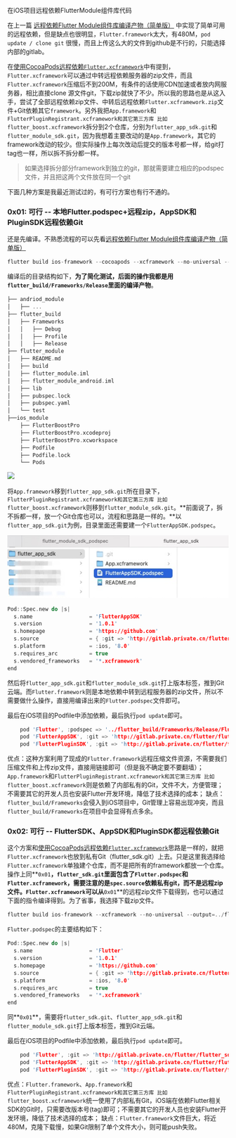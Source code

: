 在iOS项目远程依赖FlutterModule组件库代码

在上一篇 [远程依赖Flutter Module组件库编译产物（简单版）](https://github.com/XiFengLang/flutter_notes/blob/main/add_flutter_to_ios.md#4%E8%BF%9C%E7%A8%8B%E4%BE%9D%E8%B5%96flutter%E7%BC%96%E8%AF%91%E4%BA%A7%E7%89%A9) 中实现了简单可用的远程依赖，但是缺点也很明显，`Flutter.framework`太大，有480M，`pod update / clone git` 很慢，而且上传这么大的文件到github是不行的，只能选择内部的gitlab。

在[使用CocoaPods远程依赖`Flutter.xcframework`](https://github.com/XiFengLang/flutter_notes/blob/main/add_flutter_to_ios.md#3%E5%B0%86flutter%E7%BC%96%E8%AF%91%E6%88%90xcframwork%E4%BD%BF%E7%94%A8cocoapods%E4%BE%9D%E8%B5%96%E5%AF%BC%E5%85%A5flutterxcframework)中有提到，`Flutter.xcframework`可以通过中转远程依赖服务器的zip文件，而且`Flutter.xcframework`压缩后不到200M，有条件的话使用CDN加速或者放内网服务器，相比直接clone 源文件git，下载zip就快了不少。所以我的思路也是从这入手，尝试了全部远程依赖zip文件、中转后远程依赖`Flutter.xcframework.zip`文件+Git依赖其它`framework`。另外我把`App.framework`和`FlutterPluginRegistrant.xcframework和其它第三方库 比如 flutter_boost.xcframework`拆分到2个仓库，分别为`flutter_app_sdk.git`和`flutter_module_sdk.git`，因为我想着主要改动的是`App.framework`，其它的framework改动的较少。但实际操作上每次改动后提交的版本号都一样，给git打tag也一样，所以拆不拆分都一样。

> 如果选择拆分部分framework到独立的git，那就需要建立相应的podspec文件，并且把这两个文件放在同一个git


下面几种方案是我最近测试过的，有可行方案也有行不通的。

### 0x01: 可行 -- 本地Flutter.podspec+远程zip，AppSDK和PluginSDK远程依赖Git

还是先编译。不熟悉流程的可以先看[远程依赖Flutter Module组件库编译产物（简单版）](https://github.com/XiFengLang/flutter_notes/blob/main/add_flutter_to_ios.md#4%E8%BF%9C%E7%A8%8B%E4%BE%9D%E8%B5%96flutter%E7%BC%96%E8%AF%91%E4%BA%A7%E7%89%A9)

```C
flutter build ios-framework --cocoapods --xcframework --no-universal --output=../flutter_build/Frameworks/
```

编译后的目录结构如下，**为了简化测试，后面的操作我都是用`flutter_build/Frameworks/Release`里面的编译产物**。

```C
├── andriod_module
│   ├── ...
├── flutter_build
│   ├── Frameworks
│   │   ├── Debug
│   │   ├── Profile
│   │   ├── Release
├── flutter_module
│   ├── README.md
│   ├── build
│   ├── flutter_module.iml
│   ├── flutter_module_android.iml
│   ├── lib
│   ├── pubspec.lock
│   ├── pubspec.yaml
│   └── test
├──ios_module
    ├── FlutterBoostPro
    ├── FlutterBoostPro.xcodeproj
    ├── FlutterBoostPro.xcworkspace
    ├── Podfile
    ├── Podfile.lock
    └── Pods
```

![](https://github.com/XiFengLang/flutter_notes/blob/main/assets/20210712171749.jpg)

将`App.framework`移到`flutter_app_sdk.git`所在目录下，`FlutterPluginRegistrant.xcframework和其它第三方库 比如 flutter_boost.xcframework`则移到`flutter_module_sdk.git`。**前面说了，拆不拆都一样，放一个Git仓库也可以，流程和思路是一样的。**以`flutter_app_sdk.git`为例，目录里面还需要建一个`FlutterAppSDK.podspec`。

![](https://github.com/XiFengLang/flutter_notes/blob/main/assets/20210712172151.jpg)

```C
Pod::Spec.new do |s|
  s.name                  = 'FlutterAppSDK'
  s.version               = '1.0.1'
  s.homepage              = 'https://github.com'
  s.source                = { :git => 'http://gitlab.private.cn/flutter/flutter_app_sdk.git', :tag => "#{s.version}" }
  s.platform              = :ios, '8.0'
  s.requires_arc          = true
  s.vendored_frameworks   = '*.xcframework'
end
```

然后将`flutter_app_sdk.git`和`flutter_module_sdk.git`打上版本标签，推到Git云端。而`Flutter.framework`则是本地依赖中转到远程服务器的zip文件，所以不需要做什么操作，直接用编译出来的`Flutter.podspec`文件即可。

最后在iOS项目的Podfile中添加依赖，最后执行`pod update`即可。

```C
    pod 'Flutter', :podspec => '../flutter_build/Frameworks/Release/Flutter.podspec'
    pod 'FlutterAppSDK', :git => 'http://gitlab.private.cn/flutter/flutter_app_sdk.git', :tag => '1.0.1'
    pod 'FlutterPluginSDK', :git => 'http://gitlab.private.cn/flutter/flutter_module_sdk.git', :tag => '1.0.1'
```

优点：这种方案利用了现成的`Flutter.framework`远程压缩文件资源，不需要我们压缩文件和上传zip文件，直接用链接即可（但是我不确定要不要翻墙）；`App.framework`和`FlutterPluginRegistrant.xcframework和其它第三方库 比如 flutter_boost.xcframework`则是依赖了内部私有的Git，文件不大，方便管理；不需要其它的开发人员也安装Flutter开发环境，降低了技术选择的成本；
缺点：`flutter_build/Frameworks`会侵入到iOS项目中，Git管理上容易出现冲突，而且`flutter_build/Frameworks`在项目中会显得有点多余。


### 0x02: 可行 -- FlutterSDK、AppSDK和PluginSDK都远程依赖Git

这个方案和[使用CocoaPods远程依赖`Flutter.xcframework`](https://github.com/XiFengLang/flutter_notes/blob/main/add_flutter_to_ios.md#3%E5%B0%86flutter%E7%BC%96%E8%AF%91%E6%88%90xcframwork%E4%BD%BF%E7%94%A8cocoapods%E4%BE%9D%E8%B5%96%E5%AF%BC%E5%85%A5flutterxcframework)思路是一样的，就把`Flutter.xcframework`也放到私有Git（flutter_sdk.git）上去。只是这里我选择给`Flutter.xcframework`单独建个仓库，而不是把所有的framework都放一个仓库。操作上同**`0x01`**，`flutter_sdk.git`里面包含了`Flutter.podspec`和`Flutter.xcframework`，需要注意的是`spec.source`依赖私有git，而不是远程zip文件。`Flutter.xcframework`可以从**`0x01`**的远程zip文件下载得到，也可以通过下面的指令编译得到。为了省事，我选择下载zip文件。

```C
flutter build ios-framework --xcframework --no-universal --output=../flutter_build/Frameworks/
```

`Flutter.podspec`的主要结构如下：

```C
Pod::Spec.new do |s|
  s.name                  = 'Flutter'
  s.version               = '1.0.1'
  s.homepage              = 'https://github.com'
  s.source                = { :git => 'http://gitlab.private.cn/flutter/flutter_sdk.git', :tag => "#{s.version}" }
  s.platform              = :ios, '8.0'
  s.requires_arc          = true
  s.vendored_frameworks   = '*.xcframework'
end
```

同**`0x01`**，需要将`flutter_sdk.git`、`flutter_app_sdk.git`和`flutter_module_sdk.git`打上版本标签，推到Git云端。

最后在iOS项目的Podfile中添加依赖，最后执行`pod update`即可。

```C
    pod 'Flutter', :git => 'http://gitlab.private.cn/flutter/flutter_sdk.git', :tag => '1.0.1'
    pod 'FlutterAppSDK', :git => 'http://gitlab.private.cn/flutter/flutter_app_sdk.git', :tag => '1.0.1'
    pod 'FlutterPluginSDK', :git => 'http://gitlab.private.cn/flutter/flutter_module_sdk.git', :tag => '1.0.1'
```

优点：`Flutter.framework`、`App.framework`和`FlutterPluginRegistrant.xcframework和其它第三方库 比如 flutter_boost.xcframework`统一使用了内部私有Git，iOS端在依赖Flutter相关SDK的Git时，只需要改版本号(tag)即可；不需要其它的开发人员也安装Flutter开发环境，降低了技术选择的成本；
缺点：`Flutter.framework`文件巨大，将近480M，克隆下载慢，如果Git限制了单个文件大小，则可能push失败。


